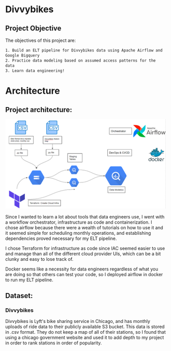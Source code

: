 # Divvybikes 

## Project Objective
The objectives of this project are:

    1. Build an ELT pipeline for Divvybikes data using Apache Airflow and Google Bigquery
    2. Practice data modeling based on assumed access patterns for the data
    3. Learn data engineering!


# Architecture
## Project architecture:

![](project_arch.png)

Since I wanted to learn a lot about tools that data engineers use, I went with a workflow orchestrator, infrastructure as code and containerization. I chose airflow because there were a wealth of tutorials on how to use it and it seemed simple for scheduling monthly operations, and establishing dependencies proved necessary for my ELT pipeline. 

I chose Terraform for infrastructure as code since IAC seemed easier to use and manage than all of the different cloud provider UIs, which can be  a bit clunky and easy to lose track of. 

Docker seems like a necessity for data engineers regardless of what you are doing so that others can test your code, so I deployed airflow in docker to run my ELT pipeline. 

## Dataset:
### Divvybikes
 Divvybikes is Lyft's bike sharing service in Chicago, and has monthly uploads of ride data to their publicly available S3 bucket. This data is stored in .csv format. They do not keep a map of all of their stations, so I found that using a chicago government website and used it to add depth to my project in order to rank stations in order of popularity.

